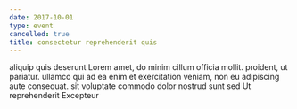 ```yaml
---
date: 2017-10-01
type: event
cancelled: true
title: consectetur reprehenderit quis
---
```

aliquip quis deserunt Lorem amet, do minim cillum officia mollit. proident, ut pariatur. ullamco qui ad ea enim et exercitation veniam, non eu adipiscing aute consequat. sit voluptate commodo dolor nostrud sunt sed Ut reprehenderit Excepteur